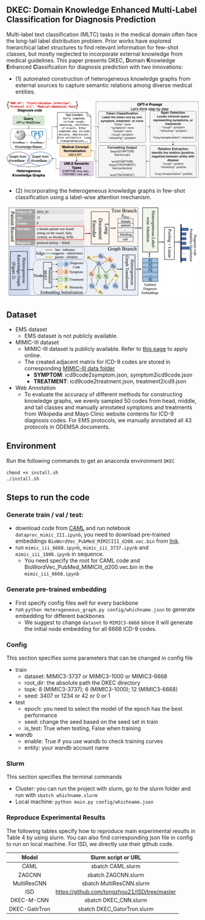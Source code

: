 ## DKEC: Domain Knowledge Enhanced Multi-Label Classification for Diagnosis Prediction
Multi-label text classification (MLTC) tasks in the medical domain often face the long-tail label distribution problem. 
Prior works have explored hierarchical label structures to find relevant information for few-shot classes, 
but mostly neglected to incorporate external knowledge from medical guidelines. 
This paper presents DKEC, **D**omain **K**nowledge **E**nhanced **C**lassification for diagnosis prediction 
with two innovations: 
- (1) automated construction of heterogeneous knowledge graphs from external 
sources to capture semantic relations among diverse medical entities.

![Architecture](<figure/KG.png>)

- (2) incorporating the heterogeneous knowledge graphs in few-shot classification using a label-wise attention mechanism.

![Architecture](<figure/Pipeline.png>)


[//]: # (## Presentation)

[//]: # (One presentation ppt is available from [here]&#40;https://docs.google.com/presentation/d/1UDghDmYYrFjqUCDl9Q_15gfOCsv00Yur/edit#slide=id.p1&#41;)

## Dataset
* EMS dataset
  - EMS dataset is not publicly available.
* MIMIC-III dataset
  - MIMIC-III dataset is publicly available. Refer to [this page](https://physionet.org/content/mimiciii/1.4/) to apply online.
  - The created adjacent matrix for ICD-9 codes are stored in corresponding [MIMIC-III data folder](https://github.com/UVA-DSA/DKEC/tree/main/dataset)
    - **SYMPTOM**: icd9code2symptom.json, symptom2icd9code.json
    - **TREATMENT**: icd9code2treatment.json, treatment2icd9.json
* Web Annotation
  -  To evaluate the accuracy of different methods for constructing knowledge graphs, we evenly sampled
50 codes from head, middle, and tail classes and manually annotated symptoms and treatments from
Wikipedia and Mayo Clinic website contents for ICD-9 diagnosis codes. For EMS protocols, we manually annotated all 43 protocols in ODEMSA documents.  


## Environment
Run the following commands to get an anaconda environment `DKEC`
```
chmod +x install.sh
./install.sh
```
[//]: # (* A pre-built docker image is available in docker hub [repo]&#40;https://hub.docker.com/repository/docker/masqueraderx/emnlp_2023/general&#41;,)


[//]: # (* Creating docker images:)

[//]: # (Rivanna has their own "pre-built" docker images in their [git repo]&#40;https://github.com/uvarc/rivanna-docker&#41;)

[//]: # (you can download one of them according to [link]&#40;https://www.rc.virginia.edu/userinfo/howtos/rivanna/docker-images-on-rivanna/&#41;. )

[//]: # (I used pytorch 1.12.0 which already had cuda and pytorch installed.)

[//]: # ()
[//]: # (* Install all dependencies: )

[//]: # (The basic command is **singularity exec <container.sif> python -m pip install --user <package>**)

[//]: # (Check the [link]&#40;https://www.rc.virginia.edu/userinfo/howtos/rivanna/add-packages-to-container/&#41; for more details.)

[//]: # (it has installed CUDA, pytorch and all dependencies for this work.)

[//]: # ()
[//]: # (* Run with bash file:)

[//]: # (See an example in **run.slurm**, more details can be seen from this [link]&#40;https://www.rc.virginia.edu/userinfo/rivanna/slurm/&#41;)

[//]: # (Run with `sbatch run.slurm*`)

[//]: # ()
[//]: # (* request a node)

[//]: # (ijob -A uva-dsa -w udc-an34-1 -p gpu --gres=gpu -c 8 -t 01:00:00)

## Steps to run the code

### Generate train / val / test:
- download code from [CAML](https://github.com/jamesmullenbach/caml-mimic) and run notebook `dataproc_mimic_III.ipynb`, you need to download pre-trained embeddings
`BioWordVec_PubMed_MIMICIII_d200.vec.bin` from [link](https://github.com/ncbi-nlp/BioSentVec).
- run `mimic_iii_6668.ipynb`, `mimic_iii_3737.ipynb` and `mimic_iii_1000.ipynb` in sequence.
  - You need specify the root for CAML code and BioWordVec_PubMed_MIMICIII_d200.vec.bin in the `mimic_iii_6668.ipynb`

### Generate pre-trained embedding
- First specify config files well for every backbone
- run `python Heterogeneous_graph.py config/whichname.json` to generate embedding for different backbones
  - We suggest to change `dataset` to `MIMIC3-6668` since it will generate the initial node embedding for all 6668 ICD-9 codes.

### Config
This section specifies some parameters that can be changed in config file
  - train
    - dataset: MIMIC3-3737 or MIMIC3-1000 or MIMIC3-6668
    - root_dir: the absolute path the DKEC directory
    - topk: 8 (MIMIC3-3737); 6 (MIMIC3-1000); 12 (MIMIC3-6668)
    - seed: 3407 or 1234 or 42 or 0 or 1 
  - test
    - epoch: you need to select the model of the epoch has the best performance
    - seed: change the seed based on the seed set in train
    - is_test: True when testing, False when training
  - wandb
    - enable: True if you use wandb to check training curves
    - entity: your wandb account name

### Slurm
This section specifies the terminal commands
- Cluster: you can run the project with slurm, go to the slurm folder and run with `sbatch whichname.slurm`
- Local machine: `python main.py config/whichname.json`

### Reproduce Experimental Results
The following tables specify how to reproduce main experimental results in Table 4 by using slurm.
You can also find corresponding json file in config to run on local machine.
For ISD, we directly use their github code. 

| Model          |              Slurm script or URL              |
|:----: |:---------------------------------------------:|
| CAML           |               sbatch CAML.slurm               |
 | ZAGCNN         |              sbatch ZAGCNN.slurm              |
 | MultiResCNN    |           sbatch MultiResCNN.slurm            |
 | ISD            | https://github.com/tongzhou21/ISD/tree/master |
 | DKEC-M-CNN     |             sbatch DKEC_CNN.slurm             |
 | DKEC-GatirTron |          sbatch DKEC_GatorTron.slurm          |

[//]: # (### Citation)

[//]: # (**[DKEC: Domain knowledge enhanced multi-label classification for electronic health records]&#40;https://arxiv.org/pdf/2310.07059&#41;**)

[//]: # (```)

[//]: # (@article{ge2023dkec,)

[//]: # (  title={Dkec: Domain knowledge enhanced multi-label classification for electronic health records},)

[//]: # (  author={Ge, Xueren and Williams, Ronald Dean and Stankovic, John A and Alemzadeh, Homa},)

[//]: # (  journal={arXiv preprint arXiv:2310.07059},)

[//]: # (  year={2023})

[//]: # (})

[//]: # (```)